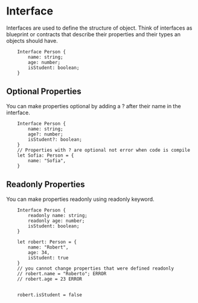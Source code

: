 # Interface
Interfaces are used to define the structure of object. Think of interfaces as blueprint or contracts that describe their properties and their types an objects should have.

```
    Interface Person {
        name: string;
        age: number;
        isStudent: boolean;
    }
```

## Optional Properties
You can make properties optional by adding a ? after their name in the interface.

```
    Interface Person {
        name: string;
        age?: number;
        isStudent?: boolean;
    }
    // Properties with ? are optional not error when code is compile
    let Sofia: Person = {
        name: "Sofia",
    }
```

## Readonly Properties
You can make properties readonly using readonly keyword.
```
    Interface Person {
        readonly name: string;
        readonly age: number;
        isStudent: boolean;
    }
    
    let robert: Person = {
        name: "Robert",
        age: 34,
        isStudent: true
    }
    // you cannot change properties that were defined readonly
    // robert.name = "Roberto"; ERROR
    // robert.age = 23 ERROR

    
    robert.isStudent = false


```